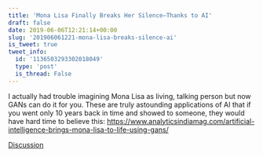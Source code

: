 ```yaml
---
title: 'Mona Lisa Finally Breaks Her Silence—Thanks to AI'
draft: false
date: 2019-06-06T12:21:14+00:00
slug: '201906061221-mona-lisa-breaks-silence-ai'
is_tweet: true
tweet_info:
  id: '1136503293302018049'
  type: 'post'
  is_thread: False
---
```




I actually had trouble imagining Mona Lisa as living, talking person but now GANs can do it for you. These are truly astounding applications of AI that if you went only 10 years back in time and showed to someone, they would have hard time to believe this: <https://www.analyticsindiamag.com/artificial-intelligence-brings-mona-lisa-to-life-using-gans/>

[Discussion](https://x.com/sytelus/status/1136503293302018049)
